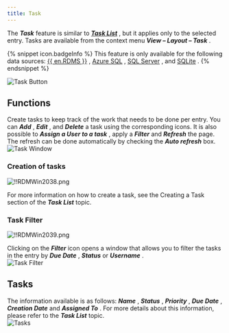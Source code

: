 ```yaml
---
title: Task
---
```

The ***Task*** feature is similar to [***Task List***](/rdm/windows/commands/view/panels/task-list/) , but it applies only to the selected entry. Tasks are available from the context menu ***View – Layout – Task*** . 

{% snippet icon.badgeInfo %} 
This feature is only available for the following data sources: [{{ en.RDMS }}](/rdm/windows/data-sources/data-sources-types/advanced-data-sources/server/) , [Azure SQL](/rdm/windows/data-sources/data-sources-types/advanced-data-sources/microsoft-azure-sql/) , [SQL Server](/rdm/windows/data-sources/data-sources-types/advanced-data-sources/microsoft-sql-server/) , and [SQLite](/rdm/windows/data-sources/data-sources-types/sqlite/) . 
{% endsnippet %}
 
![Task Button](/img/en/rdm/windows/RDMWin2035.png) 

## Functions 

Create tasks to keep track of the work that needs to be done per entry. You can ***Add*** , ***Edit*** , and ***Delete*** a task using the corresponding icons. It is also possible to ***Assign a User to a task*** , apply a ***Filter*** and ***Refresh*** the page. The refresh can be done automatically by checking the ***Auto refresh*** box.  
![Task Window](/img/en/rdm/windows/RDMWin2036.png) 

### Creation of tasks 

![!!RDMWin2038.png](/img/en/rdm/windows/RDMWin2038.png) 

For more information on how to create a task, see the Creating a Task section of the ***Task List*** topic. 

### Task Filter 

![!!RDMWin2039.png](/img/en/rdm/windows/RDMWin2039.png) 

Clicking on the ***Filter*** icon opens a window that allows you to filter the tasks in the entry by ***Due Date*** , ***Status*** or ***Username*** .  
![Task Filter](/img/en/rdm/windows/RDMWin2040.png) 

## Tasks 

The information available is as follows: ***Name*** , ***Status*** , ***Priority*** , ***Due Date*** , ***Creation Date*** and ***Assigned To*** . For more details about this information, please refer to the ***Task List*** topic.  
![Tasks](/img/en/rdm/windows/RDMWin2037.png) 

